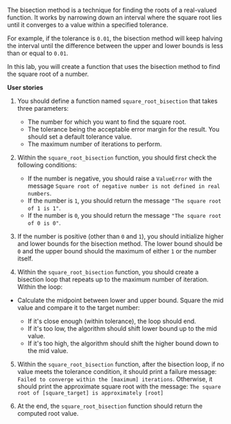 The bisection method is a technique for finding the roots of a real-valued function. It works by narrowing down an interval where the square root lies until it converges to a value within a specified tolerance.

For example, if the tolerance is `0.01`, the bisection method will keep halving the interval until the difference between the upper and lower bounds is less than or equal to `0.01`.

In this lab, you will create a function that uses the bisection method to find the square root of a number.

**User stories**

1. You should define a function named `square_root_bisection` that takes three parameters:
   - The number for which you want to find the square root.
   - The tolerance being the acceptable error margin for the result. You should set a default tolerance value.
   - The maximum number of iterations to perform.

2. Within the `square_root_bisection` function, you should first check the following conditions:
    - If the number is negative, you should raise a `ValueError` with the message `Square root of negative number is not defined in real numbers`.
    - If the number is `1`, you should return the message `"The square root of 1 is 1"`.
    - If the number is `0`, you should return the message `"The square root of 0 is 0"`.

3. If the number is positive (other than `0` and `1`), you should initialize higher and lower bounds for the bisection method. The lower bound should be `0` and the upper bound should the maximum of either `1` or the number itself.

4. Within the `square_root_bisection` function, you should create a bisection loop that repeats up to the maximum number of iteration. Within the loop:

- Calculate the midpoint between lower and upper bound. Square the mid value and compare it to the target number:

    - If it's close enough (within tolerance), the loop should end.
    - If it's too low, the algorithm should shift lower bound up to the mid value.
    - If it's too high, the algorithm should shift the higher bound down to the mid value.

5. Within the `square_root_bisection` function, after the bisection loop, if no value meets the tolerance condition, it should print a failure message: `Failed to converge within the [maximum] iterations`.
Otherwise, it should print the approximate square root with the message: `The square root of [square_target] is approximately [root]`

6. At the end, the `square_root_bisection` function should return the computed root value.
